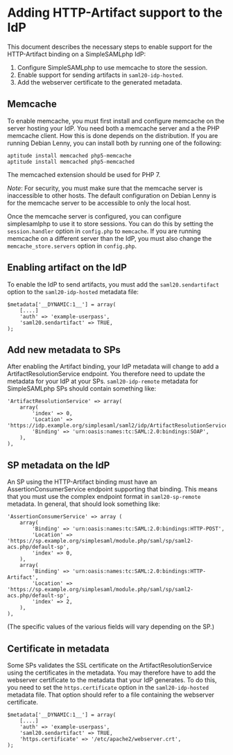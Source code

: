 Adding HTTP-Artifact support to the IdP
=======================================

This document describes the necessary steps to enable support for the HTTP-Artifact binding on a SimpleSAMLphp IdP:

1.  Configure SimpleSAMLphp to use memcache to store the session.
2.  Enable support for sending artifacts in `saml20-idp-hosted`.
3.  Add the webserver certificate to the generated metadata.


Memcache
--------

To enable memcache, you must first install and configure memcache on the server hosting your IdP.
You need both a memcache server and a the PHP memcache client.
How this is done depends on the distribution.
If you are running Debian Lenny, you can install both by running one of the following:

    aptitude install memcached php5-memcache
    aptitude install memcached php5-memcached

The memcached extension should be used for PHP 7.

*Note*: For security, you must make sure that the memcache server is inaccessible to other hosts.
The default configuration on Debian Lenny is for the memcache server to be accessible to only the local host.


Once the memcache server is configured, you can configure simplesamlphp to use it to store sessions.
You can do this by setting the `session.handler` option in `config.php` to `memcache`.
If you are running memcache on a different server than the IdP, you must also change the `memcache_store.servers` option in `config.php`.


Enabling artifact on the IdP
----------------------------

To enable the IdP to send artifacts, you must add the `saml20.sendartifact` option to the `saml20-idp-hosted` metadata file:

    $metadata['__DYNAMIC:1__'] = array(
        [....]
        'auth' => 'example-userpass',
        'saml20.sendartifact' => TRUE,
    );


Add new metadata to SPs
-----------------------

After enabling the Artifact binding, your IdP metadata will change to add a ArtifactResolutionService endpoint.
You therefore need to update the metadata for your IdP at your SPs.
`saml20-idp-remote` metadata for SimpleSAMLphp SPs should contain something like:

    'ArtifactResolutionService' => array(
        array(
            'index' => 0,
            'Location' => 'https://idp.example.org/simplesaml/saml2/idp/ArtifactResolutionService.php',
            'Binding' => 'urn:oasis:names:tc:SAML:2.0:bindings:SOAP',
        ),
    ),


SP metadata on the IdP
----------------------

An SP using the HTTP-Artifact binding must have an AssertionConsumerService endpoint supporting that binding.
This means that you must use the complex endpoint format in `saml20-sp-remote` metadata.
In general, that should look something like:

    'AssertionConsumerService' => array (
        array(
            'Binding' => 'urn:oasis:names:tc:SAML:2.0:bindings:HTTP-POST',
            'Location' => 'https://sp.example.org/simplesaml/module.php/saml/sp/saml2-acs.php/default-sp',
            'index' => 0,
        ),
        array(
            'Binding' => 'urn:oasis:names:tc:SAML:2.0:bindings:HTTP-Artifact',
            'Location' => 'https://sp.example.org/simplesaml/module.php/saml/sp/saml2-acs.php/default-sp',
            'index' => 2,
        ),
    ),

(The specific values of the various fields will vary depending on the SP.)


Certificate in metadata
-----------------------

Some SPs validates the SSL certificate on the ArtifactResolutionService using the certificates in the metadata.
You may therefore have to add the webserver certificate to the metadata that your IdP generates.
To do this, you need to set the `https.certificate` option in the `saml20-idp-hosted` metadata file.
That option should refer to a file containing the webserver certificate.

    $metadata['__DYNAMIC:1__'] = array(
        [....]
        'auth' => 'example-userpass',
        'saml20.sendartifact' => TRUE,
        'https.certificate' => '/etc/apache2/webserver.crt',
    );
